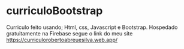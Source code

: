 # curriculoBootstrap
Curriculo feito usando; Html, css, Javascript e Bootstrap.
Hospedado gratuitamente na Firebase
segue o link do meu site 
https://curriculorobertoabreuesilva.web.app/
